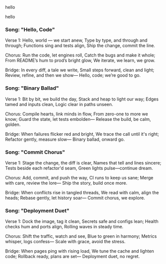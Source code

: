 
hello

hello

### Song: "Hello, Code"

Verse 1:
Hello, world — we start anew,
Type by type, and through and through;
Functions sing and tests align,
Ship the change, commit the line.

Chorus:
Run the code, let engines roll,
Catch the bugs and make it whole;
From README’s hum to prod’s bright glow,
We iterate, we learn, we grow.

Bridge:
In every diff, a tale we write,
Small steps forward, clean and light;
Review, refine, and then we show—
Hello, code; we’re good to go.


### Song: "Binary Ballad"

Verse 1:
Bit by bit, we build the day,
Stack and heap to light our way;
Edges tamed and inputs clean,
Logic clear in paths unseen.

Chorus:
Compile hearts, link minds in flow,
From zero-one to more we know;
Guard the state, let tests embolden—
Release the build, be calm, golden.

Bridge:
When failures flicker red and bright,
We trace the call until it's right;
Refactor gently, measure slow—
Binary ballad, onward go.


### Song: "Commit Chorus"

Verse 1:
Stage the change, the diff is clear,
Names that tell and lines sincere;
Tests beside each refactor'd seam,
Green lights pulse—continue dream.

Chorus:
Add, commit, and push the way,
CI runs to keep us sane;
Merge with care, review the lore—
Ship the story, build once more.

Bridge:
When conflicts rise in tangled threads,
We read with calm, align the heads;
Rebase gently, let history soar—
Commit chorus, we explore.


### Song: "Deployment Duet"

Verse 1:
Dock the image, tag it clean,
Secrets safe and configs lean;
Health checks hum and ports align,
Rolling waves in steady time.

Chorus:
Shift the traffic, watch and see,
Blue to green in harmony;
Metrics whisper, logs confess—
Scale with grace, avoid the stress.

Bridge:
When pages ping with rising load,
We tune the cache and lighten code;
Rollback ready, plans are set—
Deployment duet, no regret.


